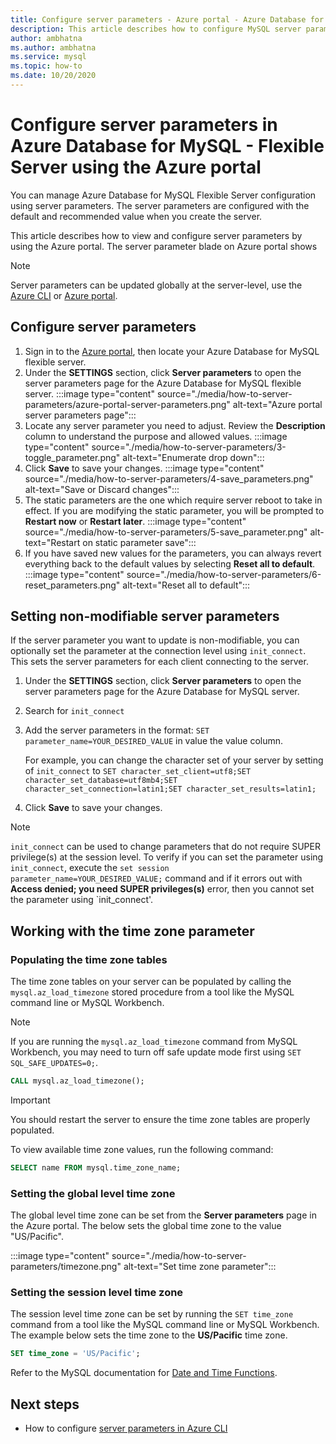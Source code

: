 ```yaml
---
title: Configure server parameters - Azure portal - Azure Database for MySQL Flexible Server
description: This article describes how to configure MySQL server parameters in Azure Database for MySQL flexible server using the Azure portal.
author: ambhatna
ms.author: ambhatna
ms.service: mysql
ms.topic: how-to
ms.date: 10/20/2020
---
```


# Configure server parameters in Azure Database for MySQL - Flexible Server using the Azure portal

You can manage Azure Database for MySQL Flexible Server configuration using server parameters. The server parameters are configured with the default and recommended value when you create the server.  

This article describes how to view and configure server parameters by using the Azure portal. The server parameter blade on Azure portal shows 

>[!Note]
> Server parameters can be updated globally at the server-level, use the [Azure CLI](./how-to-configure-server-parameters-cli.md) or [Azure portal](./how-to-configure-server-parameters-portal.md).

## Configure server parameters

1. Sign in to the [Azure portal](https://portal.azure.com), then locate your Azure Database for MySQL flexible server.
2. Under the **SETTINGS** section, click **Server parameters** to open the server parameters page for the Azure Database for MySQL flexible server.
:::image type="content" source="./media/how-to-server-parameters/azure-portal-server-parameters.png" alt-text="Azure portal server parameters page":::
3. Locate any server parameter you need to adjust. Review the **Description** column to understand the purpose and allowed values.
:::image type="content" source="./media/how-to-server-parameters/3-toggle_parameter.png" alt-text="Enumerate drop down":::
4. Click  **Save** to save your changes.
:::image type="content" source="./media/how-to-server-parameters/4-save_parameters.png" alt-text="Save or Discard changes":::
5. The static parameters are the one which require server reboot to take in effect. If you are modifying the static parameter, you will be prompted to **Restart now** or **Restart later**.
:::image type="content" source="./media/how-to-server-parameters/5-save_parameter.png" alt-text="Restart on static parameter save":::
6. If you have saved new values for the parameters, you can always revert everything back to the default values by selecting **Reset all to default**.
:::image type="content" source="./media/how-to-server-parameters/6-reset_parameters.png" alt-text="Reset all to default":::

## Setting non-modifiable server parameters

If the server parameter you want to update is non-modifiable, you can optionally set the parameter at the connection level using `init_connect`. This sets the server parameters for each client connecting to the server. 

1. Under the **SETTINGS** section, click **Server parameters** to open the server parameters page for the Azure Database for MySQL server.
2. Search for `init_connect`
3. Add the server parameters in the format: `SET parameter_name=YOUR_DESIRED_VALUE` in value the value column.

    For example, you can change the character set of your server by setting of `init_connect` to `SET character_set_client=utf8;SET character_set_database=utf8mb4;SET character_set_connection=latin1;SET character_set_results=latin1;`
4. Click **Save** to save your changes.

>[!Note]
> `init_connect` can be used to change parameters that do not require SUPER privilege(s) at the session level. To verify if you can set the parameter using `init_connect`, execute the `set session parameter_name=YOUR_DESIRED_VALUE;` command and if it errors out with **Access denied; you need SUPER privileges(s)** error, then you cannot set the parameter using `init_connect'.

## Working with the time zone parameter

### Populating the time zone tables

The time zone tables on your server can be populated by calling the `mysql.az_load_timezone` stored procedure from a tool like the MySQL command line or MySQL Workbench.

> [!NOTE]
> If you are running the `mysql.az_load_timezone` command from MySQL Workbench, you may need to turn off safe update mode first using `SET SQL_SAFE_UPDATES=0;`.

```sql
CALL mysql.az_load_timezone();
```

> [!IMPORTANT]
> You should restart the server to ensure the time zone tables are properly populated.<!-- FIX ME To restart the server, use the [Azure portal](how-to-restart-server-portal.md) or [CLI](how-to-restart-server-cli.md).-->

To view available time zone values, run the following command:

```sql
SELECT name FROM mysql.time_zone_name;
```

### Setting the global level time zone

The global level time zone can be set from the **Server parameters** page in the Azure portal. The below sets the global time zone to the value "US/Pacific".

:::image type="content" source="./media/how-to-server-parameters/timezone.png" alt-text="Set time zone parameter":::

### Setting the session level time zone

The session level time zone can be set by running the `SET time_zone` command from a tool like the MySQL command line or MySQL Workbench. The example below sets the time zone to the **US/Pacific** time zone.

```sql
SET time_zone = 'US/Pacific';
```

Refer to the MySQL documentation for [Date and Time Functions](https://dev.mysql.com/doc/refman/5.7/en/date-and-time-functions.html#function_convert-tz).

## Next steps

- How to configure [server parameters in Azure CLI](./how-to-configure-server-parameters-cli.md)
